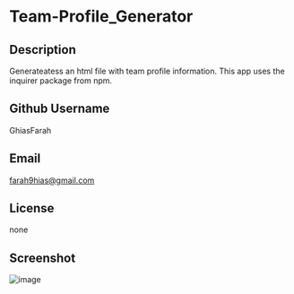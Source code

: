 # Team-Profile_Generator

## Description

 Generateatess an html file with team profile information. This app uses the inquirer package from npm.

## Github Username

 GhiasFarah


## Email

 farah9hias@gmail.com

## License
 none

## Screenshot
![image](https://user-images.githubusercontent.com/101944347/183232179-b3dd9faf-defa-4fb1-9202-33a5b9f39216.png)
